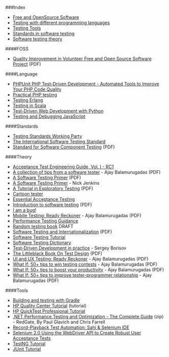 ﻿###Index
* [Free and OpenSource Software](#FOSS)
* [Testing with different programming languages](#Language)
* [Testing Tools](#Tools)
* [Standards in software testing](#Standards)
* [Software testing theory](#Theory)

####FOSS
* [Quality Improvement in Volunteer Free and Open Source Software Project](http://www.cyrius.com/publications/michlmayr-phd.pdf) (PDF)

####Language
* [PHPUnit PHP Test-Driven Development - Automated Tools to Improve Your PHP Code Quality](http://refcardz.dzone.com/refcardz/phpunit-php-test-driven)
* [Practical PHP testing](http://www.giorgiosironi.com/2009/12/practical-php-testing-is-here.html)
* [Testing Erlang](https://github.com/zkessin/testing-erlang-book)
* [Testing in Scala](https://github.com/dhinojosa/testing-in-scala-book)
* [Test-Driven Web Development with Python](http://chimera.labs.oreilly.com/books/1234000000754/index.html)
* [Testing and Debugging JavaScript](https://github.com/roblevintennis/Testing-and-Debugging-JavaScript)

####Standards
* [Testing Standards Working Party](http://www.testingstandards.co.uk/)
* [The International Software Testing Standard](http://softwaretestingstandard.org/)
* [Standard for Software Component Testing](http://www.testingstandards.co.uk/Component%20Testing.pdf) (PDF)

####Theory
* [Acceptance Test Engineering Guide, Vol. I - RC1](https://testingguidance.codeplex.com/)
* [A collection of tips from a software tester](http://enjoytesting.files.wordpress.com/2013/10/whatif.pdf) - Ajay Balamurugadas (PDF)
* [A Software Testing Primer](http://www.nickjenkins.net/prose/testingPrimer.pdf) (PDF)
* [A Software Testing Primer](http://www.softwaretestinghelp.com/software-testing-book-download/) - Nick Jenkins
* [A Tutorial in Exploratory Testing](http://www.kaner.com/pdfs/QAIExploring.pdf) (PDF)
* [Cartoon tester](http://cartoontester.blogspot.ru)
* [Essential Acceptance Testing](https://leanpub.com/essential_acceptance_testing/c/HgPDBsxyYT6q)
* [Introduction to software testing](http://ebooks.allfree-stuff.com/eBooks_down/Software%20Testing/Introduction%20to%20Software%20Testing.pdf) (PDF)
* [I am a bug!](http://www.amibug.com/iamabug/p01.html)
* [Mobile Testing: Ready Reckoner](http://enjoytesting.files.wordpress.com/2013/10/mobile_testing_ready_reckoner.pdf) - Ajay Balamurugadas (PDF)
* [Performance Testing Guidance](https://perftestingguide.codeplex.com/)
* [Random testing book](https://github.com/regehr/random-testing-book) DRAFT
* [Software Testing and Internationalization](http://iclass.iuea.ac.ug/intranet/E-books/INFORMATION%20TECHNOLOGY/SOFTWARE%20ENGINEERING/Software_Testing_Internationalization.pdf) (PDF)
* [Software Testing Tutorial](http://www.tutorialspoint.com/software_testing/index.htm)
* [Software Testing Dictionary](http://www.tutorialspoint.com/software_testing_dictionary/index.htm)
* [Test-Driven Development in practice](https://github.com/risik/tdd-book) - Sergey Borisov
* [The Littleblack Book On Test Design](http://www.thetesteye.com/papers/TheLittleBlackBookOnTestDesign.pdf) (PDF)
* [UI and UX Testing: Ready Reckoner](http://enjoytesting.files.wordpress.com/2013/10/ui_and_ux_testing_ready_reckoner.pdf) - Ajay Balamurugadas (PDF)
* [What If: 50+ tips to win testing contests](http://enjoytesting.files.wordpress.com/2013/10/50tipstowintestingcontests.pdf) - Ajay Balamurugadas (PDF)
* [What If: 50+ tips to boost your productivity](http://enjoytesting.files.wordpress.com/2013/10/50-tips-to-boost-your-productivity.pdf) - Ajay Balamurugadas (PDF)
* [What If: 50+ tips to improve tester-programmer relationship](http://enjoytesting.files.wordpress.com/2013/10/50-tips-to-improve-tester-programmer-relationship.pdf) - Ajay Balamurugadas (PDF)

####Tools
* [Building and testing with Gradle](http://www.gradleware.com/registered-access?content=books%2Fbuilding-and-testing%2F)
* [HP Quality Center Tutorial](http://www.tutorialspoint.com/qc/index.htm) (tutorial)
* [HP QuickTest Professional Tutorial](http://www.tutorialspoint.com/qtp/index.htm)
* [.NET Performance Testing and Optimization - The Complete Guide](http://download.red-gate.com/ebooks/DotNet/Perf_Test_and_opt_eBook.zip) (zip) -  RedGate, By Paul Glavich and Chris Farrell
* [Record-Playback Test Automation: Sahi & Selenium IDE](https://leanpub.com/manualToAutomatedWithSeleniumIDEAndSahi)
* [Selenium 2.0 Using the WebDriver API to Create Robust User Acceptance Tests](http://refcardz.dzone.com/refcardz/getting-started-selenium-20#refcard-download-social-buttons-display)
* [TestNG Tutorial](http://www.tutorialspoint.com/testng/index.htm)
* [JUnit Tutorial](http://www.tutorialspoint.com/junit/index.htm)
